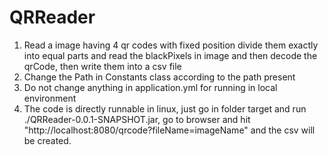 # QRReader
1. Read a image having 4 qr codes with fixed position divide them exactly into equal parts and read the blackPixels in image and then decode the qrCode, then write them into a csv file
2. Change the Path in Constants class according to the path present
3. Do not change anything in application.yml for running in local environment
4. The code is directly runnable in linux, just go in folder target and run ./QRReader-0.0.1-SNAPSHOT.jar, go to browser and hit "http://localhost:8080/qrcode?fileName=imageName" and the csv will be created.
